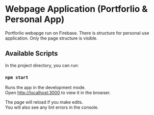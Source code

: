 # Webpage Application (Portforlio & Personal App)
Portforlio webapge run on Firebase.
There is structure for personal use application.
Only the page structure is visible.


## Available Scripts
In the project directory, you can run:

### `npm start`
Runs the app in the development mode.\
Open [http://localhost:3000](http://localhost:3000) to view it in the browser.

The page will reload if you make edits.\
You will also see any lint errors in the console.
